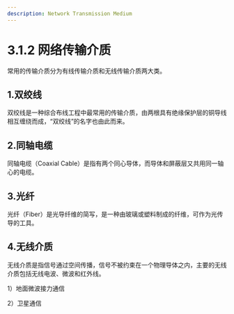 ```yaml
---
description: Network Transmission Medium
---
```


# 3.1.2 网络传输介质

常用的传输介质分为有线传输介质和无线传输介质两大类。

## 1.双绞线

双绞线是一种综合布线工程中最常用的传输介质，由两根具有绝缘保护层的铜导线相互缠绕而成，“双绞线”的名字也由此而来。

## 2.同轴电缆

同轴电缆（Coaxial Cable）是指有两个同心导体，而导体和屏蔽层又共用同一轴心的电缆。

## 3.光纤

光纤（Fiber）是光导纤维的简写，是一种由玻璃或塑料制成的纤维，可作为光传导的工具。

## 4.无线介质

无线介质是指信号通过空间传播，信号不被约束在一个物理导体之内，主要的无线介质包括无线电波、微波和红外线。

1）地面微波接力通信

2）卫星通信
